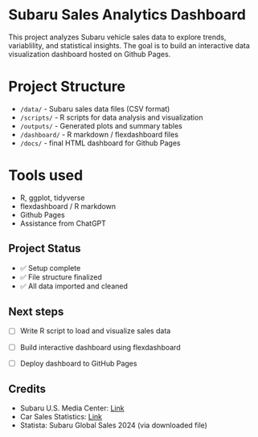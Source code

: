 # Subaru Sales Analytics Dashboard
This project analyzes Subaru vehicle sales data to explore trends, variablility, and statistical insights. The goal is to build an interactive data visualization dashboard hosted on Github Pages.

# Project Structure 
- `/data/` - Subaru sales data files (CSV format)
- `/scripts/` - R scripts for data analysis and visualization
- `/outputs/` - Generated plots and summary tables
- `/dashboard/` - R markdown / flexdashboard files
- `/docs/` - final HTML dashboard for Github Pages

# Tools used
- R, ggplot, tidyverse
- flexdashboard / R markdown
- Github Pages
- Assistance from ChatGPT

## Project Status
- ✅ Setup complete
- ✅ File structure finalized
- ✅ All data imported and cleaned

## Next steps
- [ ] Write R script to load and visualize sales data
- [ ] Build interactive dashboard using flexdashboard
- [ ] Deploy dashboard to GitHub Pages


## Credits

- Subaru U.S. Media Center: [Link](https://media.subaru.com/pressrelease/2265/subaru-america-reports-december-sales-up-7.1-percent)
- Car Sales Statistics: [Link](https://www.goodcarbadcar.net/2024-us-subaru-sales-figures/)
- Statista: Subaru Global Sales 2024 (via downloaded file)
